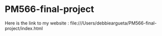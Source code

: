 # PM566-final-project
Here is the link to my website : file:///Users/debbieargueta/PM566-final-project/index.html
